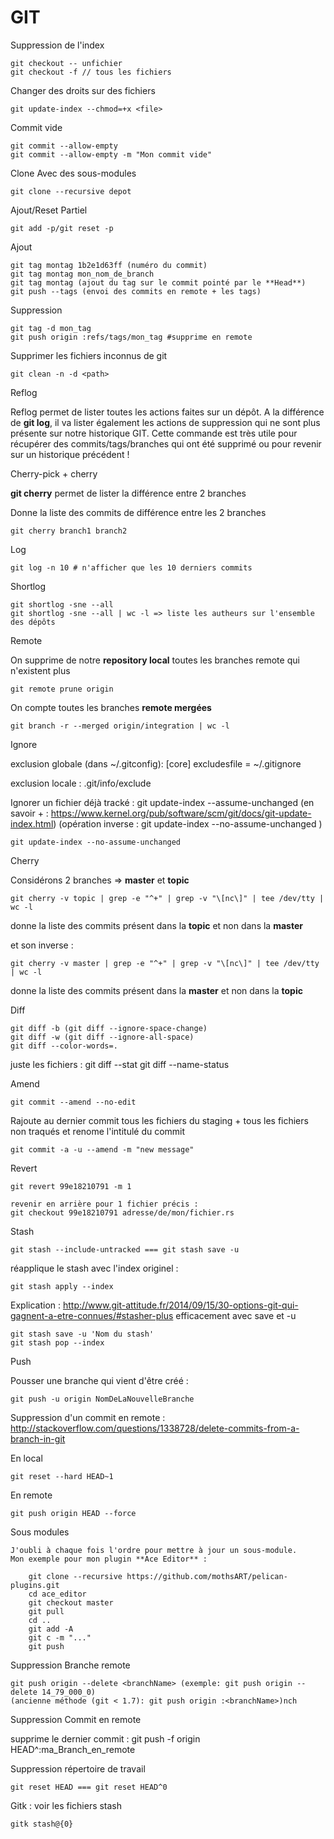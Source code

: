 # GIT

Suppression de l'index

    git checkout -- unfichier
    git checkout -f // tous les fichiers

Changer des droits sur des fichiers

    git update-index --chmod=+x <file>

Commit vide

    git commit --allow-empty
    git commit --allow-empty -m "Mon commit vide"

Clone Avec des sous-modules

    git clone --recursive depot

Ajout/Reset Partiel

    git add -p/git reset -p


Ajout

    git tag montag 1b2e1d63ff (numéro du commit)
    git tag montag mon_nom_de_branch
    git tag montag (ajout du tag sur le commit pointé par le **Head**)
    git push --tags (envoi des commits en remote + les tags)


Suppression

    git tag -d mon_tag
    git push origin :refs/tags/mon_tag #supprime en remote

Supprimer les fichiers inconnus de git

    git clean -n -d <path>

Reflog

Reflog permet de lister toutes les actions faites sur un dépôt.
A la différence de **git log**, il va lister également les actions de suppression qui ne sont plus présente sur notre historique GIT.
Cette commande est très utile pour récupérer des commits/tags/branches qui ont été supprimé ou pour revenir sur un historique précédent !


Cherry-pick + cherry

**git cherry** permet de lister la différence entre 2 branches

Donne la liste des commits de différence entre les 2 branches

    git cherry branch1 branch2

Log

    git log -n 10 # n'afficher que les 10 derniers commits

Shortlog

    git shortlog -sne --all
    git shortlog -sne --all | wc -l => liste les autheurs sur l'ensemble des dépôts

Remote

On supprime de notre **repository local** toutes les branches remote qui n'existent plus

    git remote prune origin

On compte toutes les branches **remote mergées**

    git branch -r --merged origin/integration | wc -l


Ignore

exclusion globale (dans ~/.gitconfig):
[core]
    excludesfile = ~/.gitignore

exclusion locale : .git/info/exclude

Ignorer un fichier déjà tracké :
git update-index --assume-unchanged <file>
(en savoir + : https://www.kernel.org/pub/software/scm/git/docs/git-update-index.html)
(opération inverse : git update-index --no-assume-unchanged <file>)

    git update-index --no-assume-unchanged 

Cherry

Considérons 2 branches => **master** et **topic**

    git cherry -v topic | grep -e "^+" | grep -v "\[nc\]" | tee /dev/tty | wc -l

donne la liste des commits présent dans la **topic** et non dans la **master**

et son inverse :

    git cherry -v master | grep -e "^+" | grep -v "\[nc\]" | tee /dev/tty | wc -l

donne la liste des commits présent dans la **master** et non dans la **topic**

Diff

    git diff -b (git diff --ignore-space-change)
    git diff -w (git diff --ignore-all-space)
    git diff --color-words=.


juste les fichiers : git diff --stat
git diff --name-status

Amend

    git commit --amend --no-edit

Rajoute au dernier commit tous les fichiers du staging + tous les fichiers non traqués et renome l'intitulé du commit

    git commit -a -u --amend -m "new message"

Revert

    git revert 99e18210791 -m 1

    revenir en arrière pour 1 fichier précis :
    git checkout 99e18210791 adresse/de/mon/fichier.rs

Stash

    git stash --include-untracked === git stash save -u

réapplique le stash avec l'index originel :

    git stash apply --index

Explication : http://www.git-attitude.fr/2014/09/15/30-options-git-qui-gagnent-a-etre-connues/#stasher-plus efficacement avec save et -u

    git stash save -u 'Nom du stash'
    git stash pop --index

Push

Pousser une branche qui vient d'être créé :

    git push -u origin NomDeLaNouvelleBranche

Suppression d'un commit en remote : http://stackoverflow.com/questions/1338728/delete-commits-from-a-branch-in-git

En local

    git reset --hard HEAD~1

En remote

    git push origin HEAD --force

Sous modules

    J'oubli à chaque fois l'ordre pour mettre à jour un sous-module.
    Mon exemple pour mon plugin **Ace Editor** :

        git clone --recursive https://github.com/mothsART/pelican-plugins.git
        cd ace_editor
        git checkout master
        git pull
        cd ..
        git add -A
        git c -m "..."
        git push

Suppression Branche remote

    git push origin --delete <branchName> (exemple: git push origin --delete 14_79_000_0)
    (ancienne méthode (git < 1.7): git push origin :<branchName>)nch 

Suppression Commit en remote

supprime le dernier commit : git push -f origin HEAD^:ma_Branch_en_remote

Suppression répertoire de travail

    git reset HEAD === git reset HEAD^0

Gitk : voir les fichiers stash

    gitk stash@{0}
